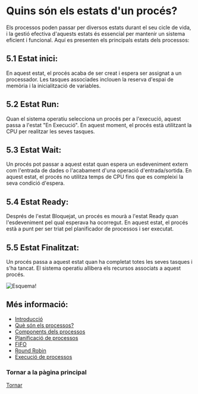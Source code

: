 # Quins són els estats d'un procés?

Els processos poden passar per diversos estats durant el seu cicle de vida, i la gestió efectiva d'aquests estats és essencial per mantenir un sistema eficient i funcional. Aquí es presenten els principals estats dels processos:

## 5.1 Estat inici:

En aquest estat, el procés acaba de ser creat i espera ser assignat a un processador.
Les tasques associades inclouen la reserva d'espai de memòria i la inicialització de variables.

## 5.2 Estat Run:

Quan el sistema operatiu selecciona un procés per a l'execució, aquest passa a l'estat "En Execució".
En aquest moment, el procés està utilitzant la CPU per realitzar les seves tasques.

## 5.3 Estat Wait:

Un procés pot passar a aquest estat quan espera un esdeveniment extern com l'entrada de dades o l'acabament d'una operació d'entrada/sortida. En aquest estat, el procés no utilitza temps de CPU fins que es compleixi la seva condició d'espera.

## 5.4 Estat Ready:

Després de l'estat Bloquejat, un procés es mourà a l'estat Ready quan l'esdeveniment pel qual esperava ha ocorregut. En aquest estat, el procés està a punt per ser triat pel planificador de processos i ser executat.

## 5.5 Estat Finalitzat:

Un procés passa a aquest estat quan ha completat totes les seves tasques i s'ha tancat.
El sistema operatiu allibera els recursos associats a aquest procés.

![Esquema!](Estats_d'un_procés.png "Esquema dels estats:")

## Més informació:
- [Introducció](01%CC%A3-Introduccio.md)
- [Què són els processos?](02-Que-son-els-processos.md)
- [Components dels processos](03-Components-processos.md)
- [Planificació de processos](04-Planificacio-de-processos.md)
- [FIFO](05-FIFO.md)
- [Round Robin](06-Round-Robin.md)
- [Execució de processos](08-Execucio-processos.md)

### Tornar a la pàgina principal

[Tornar](../../README.md)